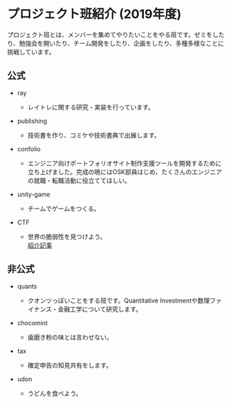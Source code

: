 # プロジェクト班紹介 (2019年度)

プロジェクト班とは、メンバーを集めてやりたいことをやる班です。ゼミをしたり、勉強会を開いたり、チーム開発をしたり、企画をしたり、多種多様なことに挑戦しています。

## 公式

- ray
    - レイトレに関する研究・実装を行っています。

- publishing
    - 技術書を作り、コミケや技術書典で出展します。

- confolio
    - エンジニア向けポートフォリオサイト制作支援ツールを開発するために立ち上げました。完成の暁にはOSK部員はじめ、たくさんのエンジニアの就職・転職活動に役立ててほしい。

- unity-game
    - チームでゲームをつくる。

- CTF
    - 世界の脆弱性を見つけよう。  
    [紹介記事](https://hackmd.io/HSx359LSRz-8UV5cBD1fWA)

## 非公式

- quants
    - クオンツっぽいことをする班です。Quantitative Investmentや数理ファイナンス・金融工学について研究します。

- chocomint
    - 歯磨き粉の味とは言わせない。

- tax
    - 確定申告の知見共有をします。

- udon
    - うどんを食べよう。

